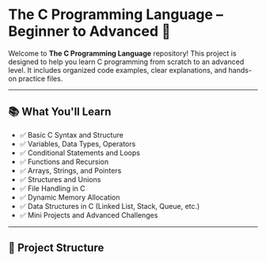 # The C Programming Language – Beginner to Advanced 🚀

Welcome to **The C Programming Language** repository! This project is designed to help you learn C programming from scratch to an advanced level. It includes organized code examples, clear explanations, and hands-on practice files.

---

## 📚 What You'll Learn

- ✅ Basic C Syntax and Structure
- ✅ Variables, Data Types, Operators
- ✅ Conditional Statements and Loops
- ✅ Functions and Recursion
- ✅ Arrays, Strings, and Pointers
- ✅ Structures and Unions
- ✅ File Handling in C
- ✅ Dynamic Memory Allocation
- ✅ Data Structures in C (Linked List, Stack, Queue, etc.)
- ✅ Mini Projects and Advanced Challenges

---

## 📁 Project Structure
